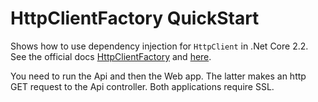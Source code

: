 # HttpClientFactory QuickStart
Shows how to use dependency injection for `HttpClient` in .Net Core 2.2.
See the official docs [HttpClientFactory](https://docs.microsoft.com/en-us/dotnet/standard/microservices-architecture/implement-resilient-applications/use-httpclientfactory-to-implement-resilient-http-requests)
and [here](https://docs.microsoft.com/en-us/aspnet/core/fundamentals/http-requests?view=aspnetcore-2.2).

You need to run the Api and then the Web app. The latter makes an http GET request to the Api controller. Both applications require SSL.